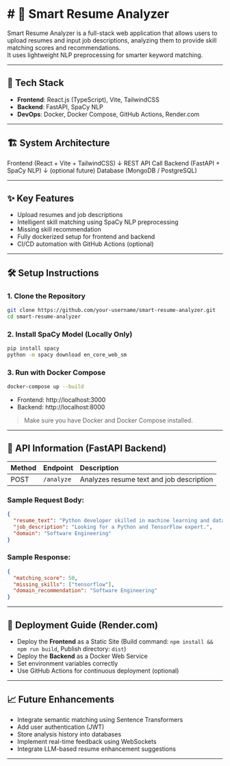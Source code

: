 # # 🧠 Smart Resume Analyzer

Smart Resume Analyzer is a full-stack web application that allows users to upload resumes and input job descriptions, analyzing them to provide skill matching scores and recommendations.  
It uses lightweight NLP preprocessing for smarter keyword matching.

---

## 🚀 Tech Stack

- **Frontend**: React.js (TypeScript), Vite, TailwindCSS
- **Backend**: FastAPI, SpaCy NLP
- **DevOps**: Docker, Docker Compose, GitHub Actions, Render.com

---

## 🏗️ System Architecture

Frontend (React + Vite + TailwindCSS)
↓ REST API Call
Backend (FastAPI + SpaCy NLP)
↓ (optional future)
Database (MongoDB / PostgreSQL)

---

## ✨ Key Features

- Upload resumes and job descriptions
- Intelligent skill matching using SpaCy NLP preprocessing
- Missing skill recommendation
- Fully dockerized setup for frontend and backend
- CI/CD automation with GitHub Actions (optional)

---

## 🛠️ Setup Instructions

### 1. Clone the Repository
```bash
git clone https://github.com/your-username/smart-resume-analyzer.git
cd smart-resume-analyzer
```

### 2. Install SpaCy Model (Locally Only)
```bash
pip install spacy
python -m spacy download en_core_web_sm
```

### 3. Run with Docker Compose
```bash
docker-compose up --build
```
- Frontend: http://localhost:3000
- Backend: http://localhost:8000

> Make sure you have Docker and Docker Compose installed.

---

## 📡 API Information (FastAPI Backend)

| Method | Endpoint | Description |
|:---|:---|:---|
| POST | `/analyze` | Analyzes resume text and job description |

### Sample Request Body:
```json
{
  "resume_text": "Python developer skilled in machine learning and data science.",
  "job_description": "Looking for a Python and TensorFlow expert.",
  "domain": "Software Engineering"
}
```

### Sample Response:
```json
{
  "matching_score": 50,
  "missing_skills": ["tensorflow"],
  "domain_recommendation": "Software Engineering"
}
```

---

## 🚀 Deployment Guide (Render.com)

- Deploy the **Frontend** as a Static Site (Build command: `npm install && npm run build`, Publish directory: `dist`)
- Deploy the **Backend** as a Docker Web Service
- Set environment variables correctly
- Use GitHub Actions for continuous deployment (optional)

---

## 📈 Future Enhancements

- Integrate semantic matching using Sentence Transformers
- Add user authentication (JWT)
- Store analysis history into databases
- Implement real-time feedback using WebSockets
- Integrate LLM-based resume enhancement suggestions

---
